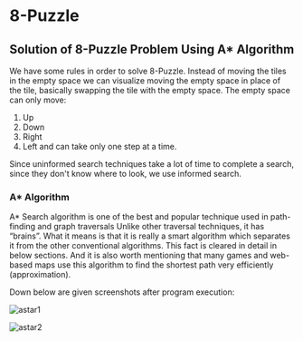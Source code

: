 # 8-Puzzle
## Solution of 8-Puzzle Problem Using A* Algorithm

We have some rules in order to solve 8-Puzzle. Instead of moving the tiles in the empty space we can visualize moving the empty space in place of the tile, basically swapping the tile with the empty space. The empty space can only move:
1. Up
2. Down
3. Right
4. Left
and can take only one step at a time.

Since uninformed search techniques take a lot of time to complete a search, since they don't know where to look, we use informed search.

### A* Algorithm
A* Search algorithm is one of the best and popular technique used in path-finding and graph traversals
Unlike other traversal techniques, it has “brains”. What it means is that it is really a smart algorithm which separates it from the other conventional algorithms. This fact is cleared in detail in below sections.
And it is also worth mentioning that many games and web-based maps use this algorithm to find the shortest path very efficiently (approximation).

Down below are given screenshots after program execution:

![astar1](https://user-images.githubusercontent.com/25644372/55915869-628b7d00-5bf3-11e9-958d-b2bb2166e4c9.PNG)

![astar2](https://user-images.githubusercontent.com/25644372/55915873-64554080-5bf3-11e9-90f2-eed7c8395e18.PNG)
